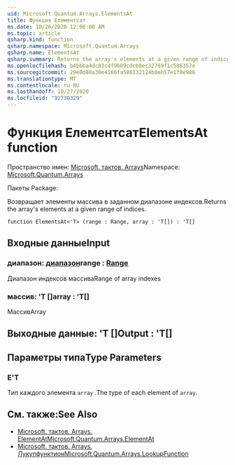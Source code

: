 ```yaml
---
uid: Microsoft.Quantum.Arrays.ElementsAt
title: Функция Елементсат
ms.date: 10/26/2020 12:00:00 AM
ms.topic: article
qsharp.kind: function
qsharp.namespace: Microsoft.Quantum.Arrays
qsharp.name: ElementsAt
qsharp.summary: Returns the array's elements at a given range of indices.
ms.openlocfilehash: b4bbba4dc83c4f9b89cdcb8ec32769f1c586357e
ms.sourcegitcommit: 29e0d88a30e4166fa580132124b0eb57e1f0e986
ms.translationtype: MT
ms.contentlocale: ru-RU
ms.lasthandoff: 10/27/2020
ms.locfileid: "92730329"
---
```

# <a name="elementsat-function"></a><span data-ttu-id="74b72-102">Функция Елементсат</span><span class="sxs-lookup"><span data-stu-id="74b72-102">ElementsAt function</span></span>

<span data-ttu-id="74b72-103">Пространство имен: [Microsoft. тактов. Arrays](xref:Microsoft.Quantum.Arrays)</span><span class="sxs-lookup"><span data-stu-id="74b72-103">Namespace: [Microsoft.Quantum.Arrays](xref:Microsoft.Quantum.Arrays)</span></span>

<span data-ttu-id="74b72-104">Пакеты [](https://nuget.org/packages/)</span><span class="sxs-lookup"><span data-stu-id="74b72-104">Package: [](https://nuget.org/packages/)</span></span>


<span data-ttu-id="74b72-105">Возвращает элементы массива в заданном диапазоне индексов.</span><span class="sxs-lookup"><span data-stu-id="74b72-105">Returns the array's elements at a given range of indices.</span></span>

```qsharp
function ElementsAt<'T> (range : Range, array : 'T[]) : 'T[]
```


## <a name="input"></a><span data-ttu-id="74b72-106">Входные данные</span><span class="sxs-lookup"><span data-stu-id="74b72-106">Input</span></span>

### <a name="range--range"></a><span data-ttu-id="74b72-107">диапазон: [диапазон](xref:microsoft.quantum.lang-ref.range)</span><span class="sxs-lookup"><span data-stu-id="74b72-107">range : [Range](xref:microsoft.quantum.lang-ref.range)</span></span>

<span data-ttu-id="74b72-108">Диапазон индексов массива</span><span class="sxs-lookup"><span data-stu-id="74b72-108">Range of array indexes</span></span>


### <a name="array--t"></a><span data-ttu-id="74b72-109">массив: 'T []</span><span class="sxs-lookup"><span data-stu-id="74b72-109">array : 'T[]</span></span>

<span data-ttu-id="74b72-110">Массив</span><span class="sxs-lookup"><span data-stu-id="74b72-110">Array</span></span>



## <a name="output--t"></a><span data-ttu-id="74b72-111">Выходные данные: 'T []</span><span class="sxs-lookup"><span data-stu-id="74b72-111">Output : 'T[]</span></span>



## <a name="type-parameters"></a><span data-ttu-id="74b72-112">Параметры типа</span><span class="sxs-lookup"><span data-stu-id="74b72-112">Type Parameters</span></span>

### <a name="t"></a><span data-ttu-id="74b72-113">Е</span><span class="sxs-lookup"><span data-stu-id="74b72-113">'T</span></span>

<span data-ttu-id="74b72-114">Тип каждого элемента `array` .</span><span class="sxs-lookup"><span data-stu-id="74b72-114">The type of each element of `array`.</span></span>

## <a name="see-also"></a><span data-ttu-id="74b72-115">См. также:</span><span class="sxs-lookup"><span data-stu-id="74b72-115">See Also</span></span>

- [<span data-ttu-id="74b72-116">Microsoft. тактов. Arrays. ElementAt</span><span class="sxs-lookup"><span data-stu-id="74b72-116">Microsoft.Quantum.Arrays.ElementAt</span></span>](xref:Microsoft.Quantum.Arrays.ElementAt)
- [<span data-ttu-id="74b72-117">Microsoft. тактов. Arrays. Лукупфунктион</span><span class="sxs-lookup"><span data-stu-id="74b72-117">Microsoft.Quantum.Arrays.LookupFunction</span></span>](xref:Microsoft.Quantum.Arrays.LookupFunction)